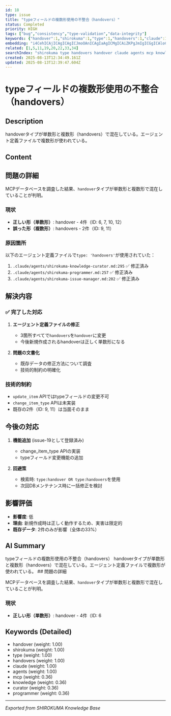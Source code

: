 ```yaml
---
id: 18
type: issue
title: "typeフィールドの複数形使用の不整合（handovers）"
status: Completed
priority: HIGH
tags: ["bug","consistency","type-validation","data-integrity"]
keywords: {"handover":1,"shirokuma":1,"type":1,"handovers":1,"claude":1}
embedding: "i4CehICAjICAgICAgICJmoOAnICAgIaAgICMgICAiZKPgJmIgICGgICAloCAgIWGmYCXlYCAiYCAgJCAgICBgJiAmIyAgIyAgICfgICAgIaNgJyXgICGgICAo4CAgIOSgoCSmoCAhYCAgJaAgICIiYGAnJCAgIiAgICGgICAhZY="
related: [1,5,11,19,20,22,33,34]
searchIndex: "shirokuma type handovers handover claude agents mcp knowledge curator programmer"
created: 2025-08-13T12:34:49.161Z
updated: 2025-08-13T12:39:47.604Z
---
```


# typeフィールドの複数形使用の不整合（handovers）

## Description

handoverタイプが単数形と複数形（handovers）で混在している。エージェント定義ファイルで複数形が使われている。

## Content

## 問題の詳細

MCPデータベースを調査した結果、`handover`タイプが単数形と複数形で混在していることが判明。

### 現状
- **正しい形（単数形）**: handover - 4件（ID: 6, 7, 10, 12）
- **誤った形（複数形）**: handovers - 2件（ID: 9, 11）

### 原因箇所
以下のエージェント定義ファイルで`type: 'handovers'`が使用されていた：

1. `.claude/agents/shirokuma-knowledge-curator.md:295` ✅ 修正済み
2. `.claude/agents/shirokuma-programmer.md:257` ✅ 修正済み
3. `.claude/agents/shirokuma-issue-manager.md:202` ✅ 修正済み

## 解決内容

### ✅ 完了した対応
1. **エージェント定義ファイルの修正**
   - 3箇所すべてで`handovers`を`handover`に変更
   - 今後新規作成されるhandoverは正しく単数形になる

2. **問題の文書化**
   - 既存データの修正方法について調査
   - 技術的制約の明確化

### 技術的制約
- `update_item` APIではtypeフィールドの変更不可
- `change_item_type` APIは未実装
- 既存の2件（ID: 9, 11）は当面そのまま

## 今後の対応

1. **機能追加** (issue-19として登録済み)
   - change_item_type APIの実装
   - typeフィールド変更機能の追加

2. **回避策**
   - 検索時: `type:handover OR type:handovers`を使用
   - 次回DBメンテナンス時に一括修正を検討

## 影響評価
- **影響度**: 低
- **理由**: 新規作成時は正しく動作するため、実害は限定的
- **既存データ**: 2件のみが影響（全体の33%）

## AI Summary

typeフィールドの複数形使用の不整合（handovers） handoverタイプが単数形と複数形（handovers）で混在している。エージェント定義ファイルで複数形が使われている。 ## 問題の詳細

MCPデータベースを調査した結果、`handover`タイプが単数形と複数形で混在していることが判明。

### 現状
- **正しい形（単数形）**: handover - 4件（ID: 6

## Keywords (Detailed)

- handover (weight: 1.00)
- shirokuma (weight: 1.00)
- type (weight: 1.00)
- handovers (weight: 1.00)
- claude (weight: 1.00)
- agents (weight: 1.00)
- mcp (weight: 0.36)
- knowledge (weight: 0.36)
- curator (weight: 0.36)
- programmer (weight: 0.36)

---
*Exported from SHIROKUMA Knowledge Base*
